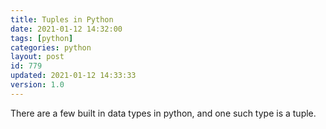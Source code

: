 ```yaml
---
title: Tuples in Python
date: 2021-01-12 14:32:00
tags: [python]
categories: python
layout: post
id: 779
updated: 2021-01-12 14:33:33
version: 1.0
---
```


There are a few built in data types in python, and one such type is a tuple.

<!-- more -->
